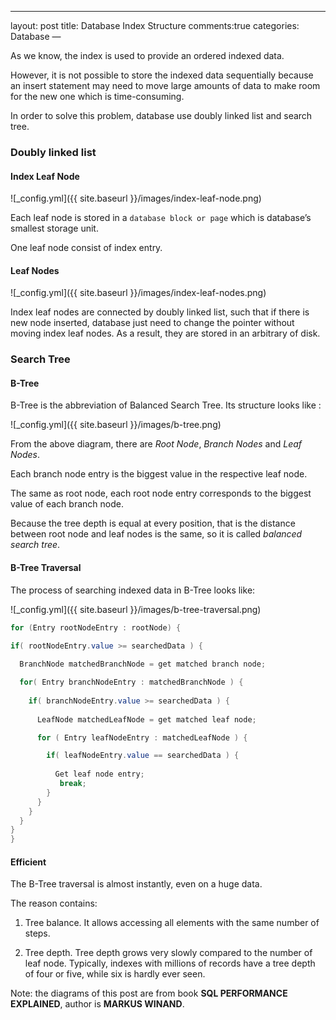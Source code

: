 ---
layout: post
title: Database Index Structure
comments:true
categories: Database
—

As we know, the index is used to provide an ordered indexed data.

However, it is not possible to store the indexed data sequentially because an insert statement may need to move large amounts of data to make room for the new one which is time-consuming.

In order to solve this problem, database use doubly linked list and search tree.

### Doubly linked list

#### Index Leaf Node

  ![_config.yml]({{ site.baseurl }}/images/index-leaf-node.png)

  Each leaf node is stored in a `database block or page` which is database’s smallest storage unit.

  One leaf node consist of index entry.

#### Leaf Nodes

  ![_config.yml]({{ site.baseurl }}/images/index-leaf-nodes.png)

  Index leaf nodes are connected by doubly linked list, such that if there is new node inserted, database just need to change the pointer without moving index leaf nodes.  As a result, they are stored in an arbitrary of disk.
 

### Search Tree

#### B-Tree

  B-Tree is the abbreviation of Balanced Search Tree.  Its structure looks like :

  ![_config.yml]({{ site.baseurl }}/images/b-tree.png)

  From the above diagram, there are *Root Node*, *Branch Nodes* and *Leaf Nodes*.

  Each branch node entry is the biggest value in the respective leaf node.

  The same as root node, each root node entry corresponds to the biggest value of each branch node.

  Because the tree depth is equal at every position, that is the distance between root node and leaf nodes is the same, so it is called *balanced search tree*.

#### B-Tree Traversal

  The process of searching indexed data in B-Tree looks like:

  ![_config.yml]({{ site.baseurl }}/images/b-tree-traversal.png)

  ```java
for (Entry rootNodeEntry : rootNode) {

  if( rootNodeEntry.value >= searchedData ) {
    
    BranchNode matchedBranchNode = get matched branch node;

    for( Entry branchNodeEntry : matchedBranchNode ) {
    
      if( branchNodeEntry.value >= searchedData ) {
      
        LeafNode matchedLeafNode = get matched leaf node;

        for ( Entry leafNodeEntry : matchedLeafNode ) {

          if( leafNodeEntry.value == searchedData ) {
          
            Get leaf node entry;
             break;
          }
        }
      }
    }
  }
}
```

#### Efficient

  The B-Tree traversal is almost instantly, even on a huge data.

  The reason contains:

  1. Tree balance. It allows accessing all elements with the same number of steps.

  2. Tree depth. Tree depth grows very slowly compared to the number of leaf node. Typically, indexes with millions of records have a tree depth of four or five, while six is hardly ever seen.

Note: the diagrams of this post are from book **SQL PERFORMANCE EXPLAINED**, author is **MARKUS WINAND**.
